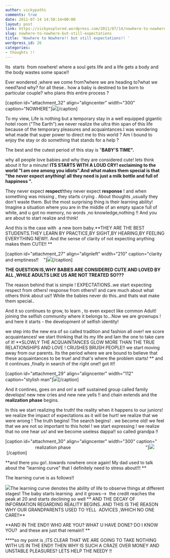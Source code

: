 ```yaml
---
author: vickypathi
comments: true
date: 2011-07-14 14:50:14+00:00
layout: post
link: https://vickyexplored.wordpress.com/2011/07/14/nowhere-to-nowhere-but-still-expectations/
slug: nowhere-to-nowhere-but-still-expectations
title: 'Nowhere to Nowhere!! but still expectations!! '
wordpress_id: 26
categories:
- thoughts !!
---
```


Its  starts  from nowhere! where a soul gets life and a life gets a body and the body wastes some space!!

Ever wondered ,where we come from?where we are heading to?what we need?and why? for all these.. how a baby is destined to be born to particular couple? who plans this entire process ?

[caption id="attachment_32" align="aligncenter" width="300" caption="NOWHERE"][![](http://vickyexplored.files.wordpress.com/2011/07/nowhere-12212.jpg?w=300)](http://vickyexplored.files.wordpress.com/2011/07/nowhere-12212.jpg)[/caption]

To my view, Life is nothing but a temporary stay in a well equipped gigantic hotel room ("The Earth").we never realize the ultra thin span of this life because of the temporary pleasures and acquaintances.I was wondering what made that super power to direct me to this world ? Am I bound to enjoy the stay or do something that stands for a help ?

The best and the cutest period of this stay is "**BABY'S TIME".**

why all people love babies and why they are considered cute! lets think about it for a minute! **ITS STARTS WITH A LOUD CRY! exclaiming to the world "I am one among you idiots".And what makes them special is that "the never expect anything! all they need is just a milk bottle and full of happiness ".**

They never expect **respect**!they never expect **response** ! and when something was missing , they starts crying . About thoughts ,usually they don't waste them. But the most surprising thing is their learning ability! Imagine a situation where you are in the middle of an empty space full of white, and u got no memory, no words ,no knowledge,nothing !! And you are about to start realize and think!

And this is the case with  a new born baby.**THEY ARE THE BEST STUDENTS.THEY LEARN BY PRACTICE,BY SIGHT,BY HEARING,BY FEELING EVERYTHING NEW!!. And the sense of clarity of not expecting anything makes them CUTE!! **

[caption id="attachment_27" align="alignleft" width="210" caption="clarity and emptiness!!    "][![](http://vickyexplored.files.wordpress.com/2011/07/cute-baby.jpg?w=300)](http://vickyexplored.files.wordpress.com/2011/07/cute-baby.jpg)[/caption]

**THE QUESTION IS,WHY BABIES ARE CONSIDERED CUTE AND LOVED BY ALL ,WHILE ADULTS LIKE US ARE NOT TREATED SO???**

The reason behind that is simple ! EXPECTATIONS..we start expecting respect from others! response from others!! and care much about what others think about us!! While the babies never do this..and thats wat make them special..

And it so continues to grow, to learn , to even expect like common Adult! joining the selfish community where it belongs to...Now we are grownups ! and here it starts - the development of selfish identity!

we step into the new era of so called tradition and fashion all over! we score acquaintances! we start thinking that its my life and Iam the one to take care of it! **SLOWLY THE ACQUAINTANCES GLOW MORE THAN THE TRUE RELATIONSHIPS AND LOVE ! CRUSHES BRUSH PEOPLE!! we start moving away from our parents. Its the period where we are bound to believe that these acquaintances to be true! and that's where the problem starts! ** and it continues ,finally in search of the right one!! got it!!

[caption id="attachment_29" align="aligncenter" width="112" caption="stylish man"][![](http://vickyexplored.files.wordpress.com/2011/07/stylish-man1.jpg)](http://vickyexplored.files.wordpress.com/2011/07/stylish-man1.jpg)[/caption]

And it contines, goes on and on! a self sustained group called family develops! new new cries and new new yells !! and chain extends and the **realization phase** begins.

In this we start realizing the truth! the reality when it happens to our juniors! we realize the impact of expectations as it will be hurt! we realize that we were wrong ! The truth begins! The search begins! . we become old! we feel that we are not so important to this hotel ! we start expressing ! we realize that no one hear us! and we become useless dappa!! so called grandpa !!

[caption id="attachment_30" align="aligncenter" width="300" caption="                              realization phase                                                            "][![](http://vickyexplored.files.wordpress.com/2011/07/grandpachair.gif?w=300)](http://vickyexplored.files.wordpress.com/2011/07/grandpachair.gif)     [/caption]

**and there you go!..towards nowhere once again! My dad used to talk about the "learning curve" that I definitely need to stress about!!! **

The learning curve is as follows!!

[![](http://vickyexplored.files.wordpress.com/2011/07/learning-curve.gif?w=300)](http://vickyexplored.files.wordpress.com/2011/07/learning-curve.gif)The learning curve denotes the ability of life to observe things at different stages! The baby starts learning  and it grows-->  the credit reaches the peak at 20 and starts declining so well ** AND THE DECAY OF INFORMATION REGARDING REALITY BEGINS..AND THIS IS THE REASON WHY OUR GRANDPARENTS USED TO YELL  ADVICES ,WHICH NO ONE CARE!!**

**AND IN THE END!! WHO ARE YOU? WHAT U HAVE DONE? DO I KNOW YOU?  and these are just that remain!! **

****so my point is ,ITS CLEAR THAT WE ARE GOING TO TAKE NOTHING WITH US IN THE END!! THEN WHY IS SUCH A CRAZE OVER MONEY AND UNSTABLE PLEASURES? LETS HELP THE NEEDY !!
